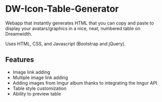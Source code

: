 # DW-Icon-Table-Generator

Webapp that instantly generates HTML that you can copy and paste to display your avatars/graphics in a nice, neat, numbered table on Dreamwidth.

Uses HTML, CSS, and Javascript (Bootstrap and jQuery).

## Features

* Image link adding
* Multiple image link adding
* Adding images from Imgur album thanks to integrating the Imgur API
* Table style customization
* Ability to preview table
